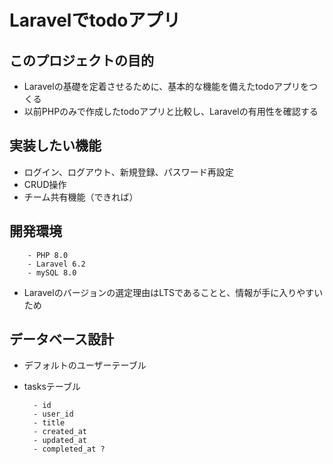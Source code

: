 # Laravelでtodoアプリ

## このプロジェクトの目的
- Laravelの基礎を定着させるために、基本的な機能を備えたtodoアプリをつくる
- 以前PHPのみで作成したtodoアプリと比較し、Laravelの有用性を確認する

## 実装したい機能
- ログイン、ログアウト、新規登録、パスワード再設定
- CRUD操作
- チーム共有機能（できれば）

## 開発環境
  
        - PHP 8.0
        - Laravel 6.2
        - mySQL 8.0
- Laravelのバージョンの選定理由はLTSであることと、情報が手に入りやすいため

## データベース設計
- デフォルトのユーザーテーブル
- tasksテーブル  

        - id
        - user_id
        - title
        - created_at
        - updated_at
        - completed_at ?
